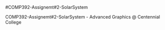 #COMP392-Assignemt#2-SolarSystem

COMP392-Assignemt#2-SolarSystem - Advanced Graphics @ Centennial College
